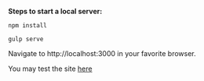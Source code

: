 **Steps to start a local server:**

`npm install`

`gulp serve`

Navigate to http://localhost:3000 in your favorite browser.

You may test the site [here](http://yenici.github.io/CiklumJSInternship/Assignment_01/)
